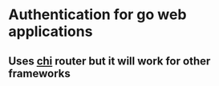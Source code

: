 # Authentication for go web applications

## Uses [chi](https://go-chi.io/) router but it will work for other frameworks
